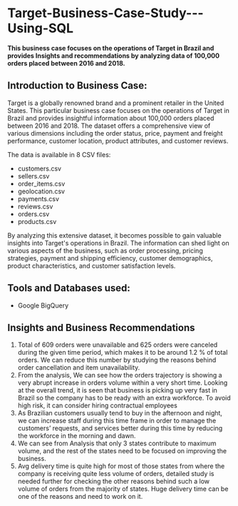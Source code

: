 # Target-Business-Case-Study---Using-SQL
**This business case focuses on the operations of Target in Brazil and provides Insights and recommendations by analyzing data of 100,000 orders placed between 2016 and 2018.**

## Introduction to Business Case:
Target is a globally renowned brand and a prominent retailer in the United States.  This particular business case focuses on the operations of Target in Brazil and provides insightful information about 100,000 orders placed between 2016 and 2018. The dataset offers a comprehensive view of various dimensions including the order status, price, payment and freight performance, customer location, product attributes, and customer reviews.


The data is available in 8 CSV files:
- customers.csv
- sellers.csv
- order_items.csv
- geolocation.csv
- payments.csv
- reviews.csv
- orders.csv
- products.csv

By analyzing this extensive dataset, it becomes possible to gain valuable insights into Target's operations in Brazil. The information can shed light on various aspects of the business, such as order processing, pricing strategies, payment and shipping efficiency, customer demographics, product characteristics, and customer satisfaction levels.

## Tools and Databases used:
- Google BigQuery

## Insights and Business Recommendations
1. Total of 609 orders were unavailable and 625 orders were canceled during the given time period, which makes it to be around 1.2 % of total orders.
We can reduce this number by studying the reasons behind order cancellation and item unavailability.
2. From the analysis, We can see how the orders trajectory is showing a very abrupt increase in orders volume within a very short time. Looking at the overall trend, it is seen that business is picking up very fast in Brazil so the company has to be ready with an extra workforce. To avoid high risk, it can consider hiring contractual employees
3. As Brazilian customers usually tend to buy in the afternoon and night, we can increase staff during this time frame in order to manage the customers’ requests, and services better during this time by reducing the workforce in the morning and dawn.
4. We can see from Analysis that only 3 states contribute to maximum volume, and the rest of the states need to be focused on improving the business.
5. Avg delivery time is quite high for most of those states from where the company is receiving quite less volume of orders, detailed study is needed further for checking the other reasons behind such a low volume of orders from the majority of states. Huge delivery time can be one of the reasons and need to work on it.
